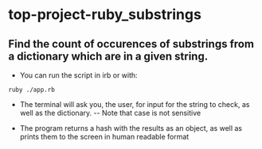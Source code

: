 # top-project-ruby_substrings
## Find the count of occurences of substrings from a dictionary which are in a given string.

- You can run the script in irb or with:

```ruby ./app.rb```

- The terminal will ask you, the user, for input for the string to check, as well as the dictionary.
-- Note that case is not sensitive

- The program returns a hash with the results as an object, as well as prints them to the screen
in human readable format
